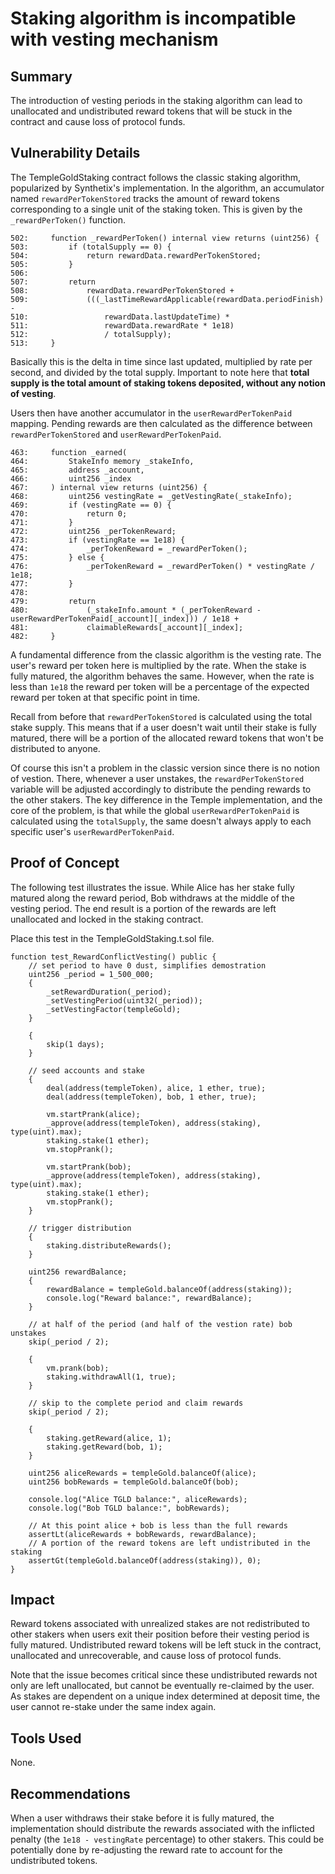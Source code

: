 # Staking algorithm is incompatible with vesting mechanism

## Summary

The introduction of vesting periods in the staking algorithm can lead to unallocated and undistributed reward tokens that will be stuck in the contract and cause loss of protocol funds.

## Vulnerability Details

The TempleGoldStaking contract follows the classic staking algorithm, popularized by Synthetix's implementation. In the algorithm, an accumulator named `rewardPerTokenStored` tracks the amount of reward tokens corresponding to a single unit of the staking token. This is given by the `_rewardPerToken()` function.

```solidity
502:     function _rewardPerToken() internal view returns (uint256) {
503:         if (totalSupply == 0) {
504:             return rewardData.rewardPerTokenStored;
505:         }
506: 
507:         return
508:             rewardData.rewardPerTokenStored +
509:             (((_lastTimeRewardApplicable(rewardData.periodFinish) -
510:                 rewardData.lastUpdateTime) *
511:                 rewardData.rewardRate * 1e18)
512:                 / totalSupply);
513:     }
```

Basically this is the delta in time since last updated, multiplied by rate per second, and divided by the total supply. Important to note here that **total supply is the total amount of staking tokens deposited, without any notion of vesting**.

Users then have another accumulator in the `userRewardPerTokenPaid` mapping. Pending rewards are then calculated as the difference between `rewardPerTokenStored` and `userRewardPerTokenPaid`.

```solidity
463:     function _earned(
464:         StakeInfo memory _stakeInfo,
465:         address _account,
466:         uint256 _index
467:     ) internal view returns (uint256) {
468:         uint256 vestingRate = _getVestingRate(_stakeInfo);
469:         if (vestingRate == 0) {
470:             return 0;
471:         }
472:         uint256 _perTokenReward;
473:         if (vestingRate == 1e18) { 
474:             _perTokenReward = _rewardPerToken();
475:         } else { 
476:             _perTokenReward = _rewardPerToken() * vestingRate / 1e18;
477:         }
478:         
479:         return
480:             (_stakeInfo.amount * (_perTokenReward - userRewardPerTokenPaid[_account][_index])) / 1e18 +
481:             claimableRewards[_account][_index];
482:     }
```

A fundamental difference from the classic algorithm is the vesting rate. The user's reward per token here is multiplied by the rate. When the stake is fully matured, the algorithm behaves the same. However, when the rate is less than `1e18` the reward per token will be a percentage of the expected reward per token at that specific point in time.

Recall from before that `rewardPerTokenStored` is calculated using the total stake supply. This means that if a user doesn't wait until their stake is fully matured, there will be a portion of the allocated reward tokens that won't be distributed to anyone.

Of course this isn't a problem in the classic version since there is no notion of vestion. There, whenever a user unstakes, the `rewardPerTokenStored` variable will be adjusted accordingly to distribute the pending rewards to the other stakers. The key difference in the Temple implementation, and the core of the problem, is that while the global `userRewardPerTokenPaid` is calculated using the `totalSupply`, the same doesn't always apply to each specific user's `userRewardPerTokenPaid`.

## Proof of Concept

The following test illustrates the issue. While Alice has her stake fully matured along the reward period, Bob withdraws at the middle of the vesting period. The end result is a portion of the rewards are left unallocated and locked in the staking contract.

Place this test in the TempleGoldStaking.t.sol file.

```solidity
function test_RewardConflictVesting() public {
    // set period to have 0 dust, simplifies demostration
    uint256 _period = 1_500_000;
    {
        _setRewardDuration(_period);
        _setVestingPeriod(uint32(_period));
        _setVestingFactor(templeGold);
    }

    {
        skip(1 days);
    }

    // seed accounts and stake
    {
        deal(address(templeToken), alice, 1 ether, true);
        deal(address(templeToken), bob, 1 ether, true);

        vm.startPrank(alice);
        _approve(address(templeToken), address(staking), type(uint).max);
        staking.stake(1 ether);
        vm.stopPrank();

        vm.startPrank(bob);
        _approve(address(templeToken), address(staking), type(uint).max);
        staking.stake(1 ether);
        vm.stopPrank();
    }

    // trigger distribution
    {
        staking.distributeRewards();
    }

    uint256 rewardBalance;
    {
        rewardBalance = templeGold.balanceOf(address(staking));
        console.log("Reward balance:", rewardBalance);
    }

    // at half of the period (and half of the vestion rate) bob unstakes
    skip(_period / 2);

    {
        vm.prank(bob);
        staking.withdrawAll(1, true);
    }

    // skip to the complete period and claim rewards
    skip(_period / 2);

    {
        staking.getReward(alice, 1);
        staking.getReward(bob, 1);
    }

    uint256 aliceRewards = templeGold.balanceOf(alice);
    uint256 bobRewards = templeGold.balanceOf(bob);

    console.log("Alice TGLD balance:", aliceRewards);
    console.log("Bob TGLD balance:", bobRewards);

    // At this point alice + bob is less than the full rewards
    assertLt(aliceRewards + bobRewards, rewardBalance);
    // A portion of the reward tokens are left undistributed in the staking
    assertGt(templeGold.balanceOf(address(staking)), 0);
}
```

## Impact

Reward tokens associated with unrealized stakes are not redistributed to other stakers when users exit their position before their vesting period is fully matured. Undistributed reward tokens will be left stuck in the contract, unallocated and unrecoverable, and cause loss of protocol funds.

Note that the issue becomes critical since these undistributed rewards not only are left unallocated, but cannot be eventually re-claimed by the user. As stakes are dependent on a unique index determined at deposit time, the user cannot re-stake under the same index again.

## Tools Used

None.

## Recommendations

When a user withdraws their stake before it is fully matured, the implementation should distribute the rewards associated with the inflicted penalty (the `1e18 - vestingRate` percentage) to other stakers. This could be potentially done by re-adjusting the reward rate to account for the undistributed tokens.
